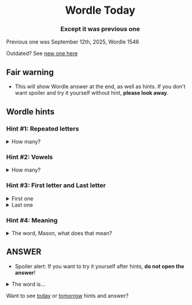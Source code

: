 <h1 align="center">
Wordle Today
</h1>

<h3 align="center">
Except it was previous one
</h3>

Previous one was September 12th, 2025, Wordle 1546

Outdated? See [new one here](README.md)

## Fair warning
- This will show Wordle answer at the end, as well as hints. If you don't want spoiler and try it yourself without hint, **please look away**.

## Wordle hints

### Hint #1: Repeated letters
<details>
  <summary>How many?</summary>
  Zero repeated letters.
</details>

### Hint #2: Vowels
<details>
  <summary>How many?</summary>
  There are 1 vowels. 
</details>

### Hint #3: First letter and Last letter
<details>
  <summary>First one</summary>
  Begins with the letter "T"
</details>
<details>
  <summary>Last one</summary>
  Ends with the letter "B"
</details>

### Hint #4: Meaning
<details>
  <summary>The word, Mason, what does that mean?</summary>
  A beating, vibration or palpitation.
</details>

## ANSWER
- Spoiler alert: If you want to try it yourself after hints, **do not open the answer**!

<details>
  <summary>The word is...</summary>
  THROB
</details>

Want to see [today](README.md) or [tomorrow](TOMORROW.md) hints and answer?